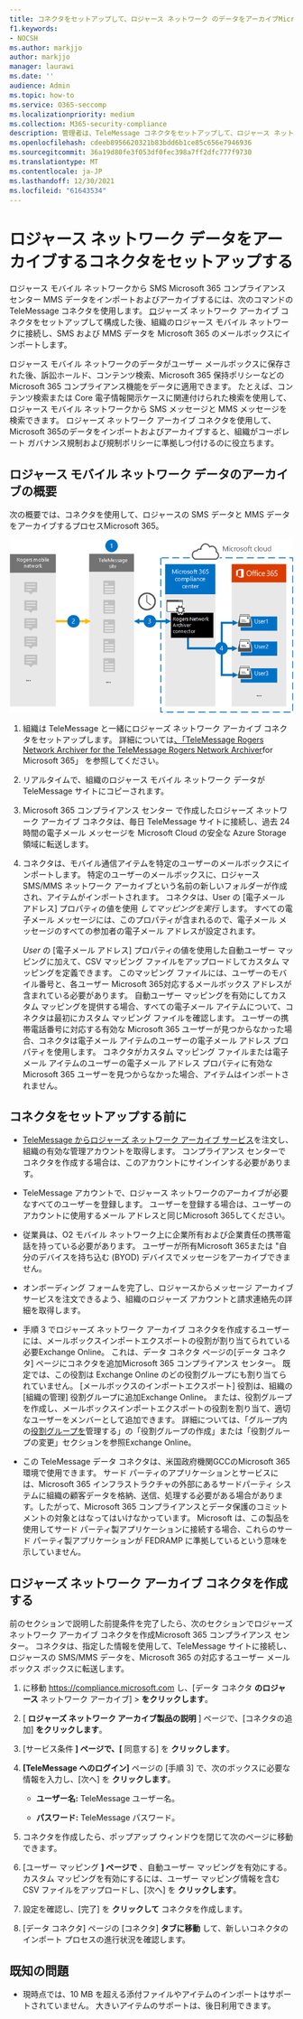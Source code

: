 ```yaml
---
title: コネクタをセットアップして、ロジャース ネットワーク のデータをアーカイブMicrosoft 365
f1.keywords:
- NOCSH
ms.author: markjjo
author: markjjo
manager: laurawi
ms.date: ''
audience: Admin
ms.topic: how-to
ms.service: O365-seccomp
ms.localizationpriority: medium
ms.collection: M365-security-compliance
description: 管理者は、TeleMessage コネクタをセットアップして、ロジャース ネットワーク のデータをインポートおよびアーカイブMicrosoft 365。 これにより、Microsoft 365 のサード パーティデータ ソースからデータをアーカイブし、法的保持、コンテンツ検索、保持ポリシーなどのコンプライアンス機能を使用して、組織のサードパーティ データを管理できます。
ms.openlocfilehash: cdeeb8956620321b83bdd6b1ce85c656e7946936
ms.sourcegitcommit: 36a19d80fe3f053df0fec398a7ff2dfc777f9730
ms.translationtype: MT
ms.contentlocale: ja-JP
ms.lasthandoff: 12/30/2021
ms.locfileid: "61643534"
---
```

# <a name="set-up-a-connector-to-archive-rogers-network-data"></a>ロジャース ネットワーク データをアーカイブするコネクタをセットアップする

ロジャース モバイル ネットワークから SMS Microsoft 365 コンプライアンス センター MMS データをインポートおよびアーカイブするには、次のコマンドの TeleMessage コネクタを使用します。 [ロ](https://www.telemessage.com/mobile-archiver/network-archiver/rogers/)ジャーズ ネットワーク アーカイブ コネクタをセットアップして構成した後、組織のロジャース モバイル ネットワークに接続し、SMS および MMS データを Microsoft 365 のメールボックスにインポートします。

ロジャース モバイル ネットワークのデータがユーザー メールボックスに保存された後、訴訟ホールド、コンテンツ検索、Microsoft 365 保持ポリシーなどの Microsoft 365 コンプライアンス機能をデータに適用できます。 たとえば、コンテンツ検索または Core 電子情報開示ケースに関連付けられた検索を使用して、ロジャース モバイル ネットワークから SMS メッセージと MMS メッセージを検索できます。 ロジャーズ ネットワーク アーカイブ コネクタを使用して、Microsoft 365のデータをインポートおよびアーカイブすると、組織がコーポレート ガバナンス規制および規制ポリシーに準拠しつ付けるのに役立ちます。

## <a name="overview-of-archiving-rogers-mobile-network-data"></a>ロジャース モバイル ネットワーク データのアーカイブの概要

次の概要では、コネクタを使用して、ロジャースの SMS データと MMS データをアーカイブするプロセスMicrosoft 365。

![ロジャーズ ネットワークのアーカイブ ワークフロー。](../media/RogersNetworkConnectorWorkflow.png)

1. 組織は TeleMessage と一緒にロジャーズ ネットワーク アーカイブ コネクタをセットアップします。 詳細については[、「TeleMessage Rogers Network Archiver for the TeleMessage Rogers Network Archiver](https://www.telemessage.com/microsoft-365-activation-for-the-rogers-network-archiver/)for Microsoft 365」 を参照してください。

2. リアルタイムで、組織のロジャース モバイル ネットワーク データが TeleMessage サイトにコピーされます。

3. Microsoft 365 コンプライアンス センター で作成したロジャーズ ネットワーク アーカイブ コネクタは、毎日 TeleMessage サイトに接続し、過去 24 時間の電子メール メッセージを Microsoft Cloud の安全な Azure Storage 領域に転送します。

4. コネクタは、モバイル通信アイテムを特定のユーザーのメールボックスにインポートします。 特定のユーザーのメールボックスに、ロジャース SMS/MMS ネットワーク アーカイブという名前の新しいフォルダーが作成され、アイテムがインポートされます。 コネクタは、User の [電子メール アドレス] プロパティの値を使用 *してマッピングを実行* します。 すべての電子メール メッセージには、このプロパティが含まれるので、電子メール メッセージのすべての参加者の電子メール アドレスが設定されます。

   *User* の [電子メール アドレス] プロパティの値を使用した自動ユーザー マッピングに加えて、CSV マッピング ファイルをアップロードしてカスタム マッピングを定義できます。 このマッピング ファイルには、ユーザーのモバイル番号と、各ユーザー Microsoft 365対応するメールボックス アドレスが含まれている必要があります。 自動ユーザー マッピングを有効にしてカスタム マッピングを提供する場合、すべての電子メール アイテムについて、コネクタは最初にカスタム マッピング ファイルを確認します。 ユーザーの携帯電話番号に対応する有効な Microsoft 365 ユーザーが見つからなかった場合、コネクタは電子メール アイテムのユーザーの電子メール アドレス プロパティを使用します。 コネクタがカスタム マッピング ファイルまたは電子メール アイテムのユーザーの電子メール アドレス プロパティに有効な Microsoft 365 ユーザーを見つからなかった場合、アイテムはインポートされません。

## <a name="before-you-set-up-a-connector"></a>コネクタをセットアップする前に

- [TeleMessage からロジャーズ ネットワーク アーカイブ サービス](https://www.telemessage.com/mobile-archiver/order-mobile-archiver-for-o365/)を注文し、組織の有効な管理アカウントを取得します。 コンプライアンス センターでコネクタを作成する場合は、このアカウントにサインインする必要があります。

- TeleMessage アカウントで、ロジャース ネットワークのアーカイブが必要なすべてのユーザーを登録します。 ユーザーを登録する場合は、ユーザーのアカウントに使用するメール アドレスと同じMicrosoft 365してください。

- 従業員は、O2 モバイル ネットワーク上に企業所有および企業責任の携帯電話を持っている必要があります。 ユーザーが所有Microsoft 365または "自分のデバイスを持ち込む (BYOD) デバイスでメッセージをアーカイブできません。

- オンボーディング フォームを完了し、ロジャースからメッセージ アーカイブ サービスを注文できるよう、組織のロジャーズ アカウントと請求連絡先の詳細を取得します。

- 手順 3 でロジャーズ ネットワーク アーカイブ コネクタを作成するユーザーには、メールボックスインポートエクスポートの役割が割り当てられている必要Exchange Online。 これは、データ コネクタ ページの[データ コネクタ] ページにコネクタを追加Microsoft 365 コンプライアンス センター。 既定では、この役割は Exchange Online のどの役割グループにも割り当てられていません。 [メールボックスのインポートエクスポート] 役割は、組織の [組織の管理] 役割グループに追加Exchange Online。 または、役割グループを作成し、メールボックスインポートエクスポートの役割を割り当て、適切なユーザーをメンバーとして追加できます。 詳細については、「グループ内の[役割グループを](/Exchange/permissions-exo/role-groups#create-role-groups)管理[](/Exchange/permissions-exo/role-groups#modify-role-groups)する」の「役割グループの作成」または「役割グループの変更」セクションを参照Exchange Online。

- この TeleMessage データ コネクタは、米国政府機関GCCのMicrosoft 365環境で使用できます。 サード パーティのアプリケーションとサービスには、Microsoft 365 インフラストラクチャの外部にあるサードパーティ システムに組織の顧客データを格納、送信、処理する必要がある場合があります。したがって、Microsoft 365 コンプライアンスとデータ保護のコミットメントの対象とはなってはいけなかっています。 Microsoft は、この製品を使用してサード パーティ製アプリケーションに接続する場合、これらのサード パーティ製アプリケーションが FEDRAMP に準拠しているという意味を示していません。

## <a name="create-a-rogers-network-archiver-connector"></a>ロジャーズ ネットワーク アーカイブ コネクタを作成する

前のセクションで説明した前提条件を完了したら、次のセクションでロジャーズ ネットワーク アーカイブ コネクタを作成Microsoft 365 コンプライアンス センター。 コネクタは、指定した情報を使用して、TeleMessage サイトに接続し、ロジャースの SMS/MMS データを、Microsoft 365 の対応するユーザー メールボックス ボックスに転送します。

1. に移動 <https://compliance.microsoft.com> し、[データ コネクタ **のロジャース** ネットワーク アーカイブ]  >  **をクリックします**。

2. [ **ロジャーズ ネットワーク アーカイブ製品の説明** ] ページで、[コネクタの追加] **をクリックします**。

3. [サービス条件 **] ページで、[** 同意する] を **クリックします**。

4. **[TeleMessage へのログイン]** ページの [手順 3] で、次のボックスに必要な情報を入力し、[次へ] を **クリックします**。

    - **ユーザー名:** TeleMessage ユーザー名。

    - **パスワード:** TeleMessage パスワード。

5. コネクタを作成したら、ポップアップ ウィンドウを閉じて次のページに移動できます。

6. [ユーザー マッピング **] ページで** 、自動ユーザー マッピングを有効にする。 カスタム マッピングを有効にするには、ユーザー マッピング情報を含む CSV ファイルをアップロードし、[次へ] を **クリックします**。

7. 設定を確認し、[完了] を **クリックして** コネクタを作成します。

8. [データ コネクタ] ページの [コネクタ] **タブに移動** して、新しいコネクタのインポート プロセスの進行状況を確認します。

## <a name="known-issues"></a>既知の問題

- 現時点では、10 MB を超える添付ファイルやアイテムのインポートはサポートされていません。 大きいアイテムのサポートは、後日利用できます。
